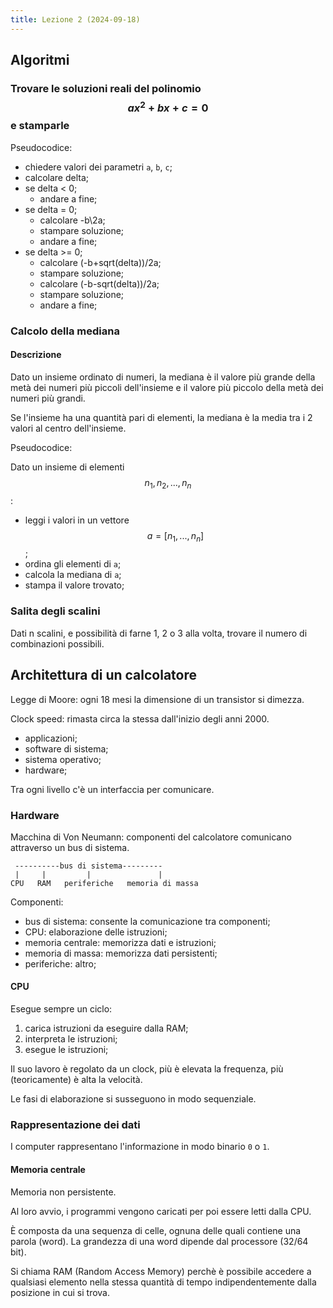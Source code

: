 ```yaml
---
title: Lezione 2 (2024-09-18)
---
```


## Algoritmi

### Trovare le soluzioni reali del polinomio $$ax^{2} + bx + c = 0$$ e stamparle

Pseudocodice:

- chiedere valori dei parametri `a`, `b`, `c`;
- calcolare delta;
- se delta < 0;
  - andare a fine;
- se delta = 0;
  - calcolare -b\2a;
  - stampare soluzione;
  - andare a fine;
- se delta >= 0;
  - calcolare (-b+sqrt(delta))/2a;
  - stampare soluzione;
  - calcolare (-b-sqrt(delta))/2a;
  - stampare soluzione;
  - andare a fine;

### Calcolo della mediana

#### Descrizione

Dato un insieme ordinato di numeri, la mediana è il valore più grande della metà
dei numeri più piccoli dell'insieme e il valore più piccolo della metà dei
numeri più grandi.

Se l'insieme ha una quantità pari di elementi, la mediana è la media tra i 2
valori al centro dell'insieme.

Pseudocodice:

Dato un insieme di elementi $$n_{1}, n_{2}, ..., n_{n}$$:

- leggi i valori in un vettore $$a = [n_{1}, ..., n_{n}]$$;
- ordina gli elementi di `a`;
- calcola la mediana di `a`;
- stampa il valore trovato;

### Salita degli scalini

Dati n scalini, e possibilità di farne 1, 2 o 3 alla volta, trovare il numero di
combinazioni possibili.

## Architettura di un calcolatore

Legge di Moore: ogni 18 mesi la dimensione di un transistor si dimezza.

Clock speed: rimasta circa la stessa dall'inizio degli anni 2000.

- applicazioni;
- software di sistema;
- sistema operativo;
- hardware;

Tra ogni livello c'è un interfaccia per comunicare.

### Hardware

Macchina di Von Neumann: componenti del calcolatore comunicano attraverso un bus
di sistema.

```text
 ----------bus di sistema---------
 |     |         |               |
CPU   RAM   periferiche   memoria di massa
```

Componenti:

- bus di sistema: consente la comunicazione tra componenti;
- CPU: elaborazione delle istruzioni;
- memoria centrale: memorizza dati e istruzioni;
- memoria di massa: memorizza dati persistenti;
- periferiche: altro;

#### CPU

Esegue sempre un ciclo:

1. carica istruzioni da eseguire dalla RAM;
2. interpreta le istruzioni;
3. esegue le istruzioni;

Il suo lavoro è regolato da un clock, più è elevata la frequenza, più
(teoricamente) è alta la velocità.

Le fasi di elaborazione si susseguono in modo sequenziale.

### Rappresentazione dei dati

I computer rappresentano l'informazione in modo binario `0` o `1`.

#### Memoria centrale

Memoria non persistente.

Al loro avvio, i programmi vengono caricati per poi essere letti dalla CPU.

È composta da una sequenza di celle, ognuna delle quali contiene una parola
(word). La grandezza di una word dipende dal processore (32/64 bit).

Si chiama RAM (Random Access Memory) perchè è possibile accedere a qualsiasi
elemento nella stessa quantità di tempo indipendentemente dalla posizione in cui
si trova.
